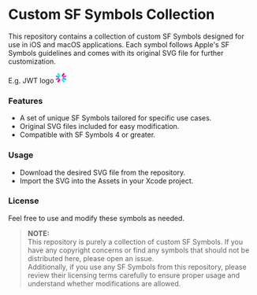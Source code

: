 # Custom SF Symbols Collection
This repository contains a collection of custom SF Symbols designed for use in iOS and macOS applications. Each symbol follows Apple's SF Symbols guidelines and comes with its original SVG file for further customization.

E.g. JWT logo <a href="./SFSs/jwt/jwt.svg"><img src="./SVGs/jwt/jwt.svg" alt="Json Web Tokens" width="22" height="22"/></a>

### Features
- A set of unique SF Symbols tailored for specific use cases.
- Original SVG files included for easy modification.
- Compatible with SF Symbols 4 or greater.

### Usage
- Download the desired SVG file from the repository.
- Import the SVG into the Assets in your Xcode project.

### License
Feel free to use and modify these symbols as needed.

> **NOTE:**
> <br/>
> This repository is purely a collection of custom SF Symbols. If you have any copyright concerns or find any symbols that should not be distributed here, please open an issue.
> <br/>
> Additionally, if you use any SF Symbols from this repository, please review their licensing terms carefully to ensure proper usage and understand whether modifications are allowed.
